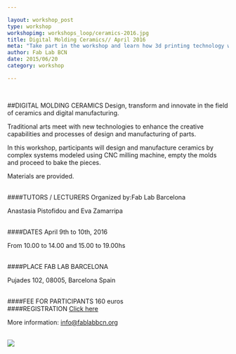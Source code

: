 ```yaml
---

layout: workshop_post
type: workshop
workshopimg: workshops_loop/ceramics-2016.jpg
title: Digital Molding Ceramics// April 2016
meta: "Take part in the workshop and learn how 3d printing technology works and the option on technique and machines more suitable for your project. You can choose between different printers and learn to use the programs that control each one. In addition, you will have the opportunity to print an object created by you or by any of the users who share their models in open platforms."
author: Fab Lab BCN
date: 2015/06/20
category: workshop

---
```


<br>

##DIGITAL MOLDING CERAMICS
Design, transform and innovate in the field of ceramics and digital manufacturing.

Traditional arts meet with new technologies to enhance the creative capabilities and processes of design and manufacturing of parts.

In this workshop, participants will design and manufacture ceramics by complex systems modeled using CNC milling machine, empty the molds and proceed to bake the pieces.

Materials are provided.



<br>
####TUTORS / LECTURERS
Organized by:Fab Lab Barcelona

Anastasia Pistofidou and Eva Zamarripa



<br>
####DATES
April 9th to 10th, 2016

From 10.00 to 14.00 and 15.00 to 19.00hs

<br>
####PLACE
FAB LAB BARCELONA

Pujades 102, 
08005, Barcelona 
Spain

<br>
####FEE FOR PARTICIPANTS
160 euros


<br>
####REGISTRATION 
<a target="_blank" href="http://fablab.fikket.com/event/taller-de-digital-molding-ceramics"><u>Click here</u></a> 

More information: info@fablabbcn.org



<br>

<img src="{{site.baseurl}}{{ site.url }}/img/workshops/workshops_loop/ceramics-2016.jpg">


